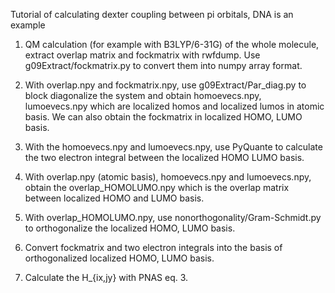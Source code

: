 Tutorial of calculating dexter coupling between pi orbitals, DNA is an example

1. QM calculation (for example with B3LYP/6-31G) of the whole molecule, extract overlap matrix and fockmatrix with rwfdump. Use g09Extract/fockmatrix.py to convert them into numpy array format.

2. With overlap.npy and fockmatrix.npy, use g09Extract/Par_diag.py to block diagonalize the system and obtain homoevecs.npy, lumoevecs.npy which are localized homos and localized lumos in atomic basis. We can also obtain the fockmatrix in localized HOMO, LUMO basis.

3. With the homoevecs.npy and lumoevecs.npy, use PyQuante to calculate the two electron integral between the localized HOMO LUMO basis.

4. With overlap.npy (atomic basis), homoevecs.npy and lumoevecs.npy,  obtain the overlap_HOMOLUMO.npy which is the overlap matrix between localized HOMO and LUMO basis.

5. With overlap_HOMOLUMO.npy, use nonorthogonality/Gram-Schmidt.py to orthogonalize the localized HOMO, LUMO basis.

6. Convert fockmatrix and two electron integrals into the basis of orthogonalized localized HOMO, LUMO basis. 

7. Calculate the H_{ix,jy} with PNAS eq. 3.